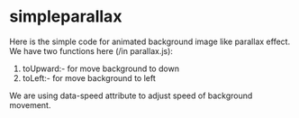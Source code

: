 # simpleparallax

Here is the simple code for animated background image like parallax effect.
We have two functions here (/in parallax.js):
  1. toUpward:- for move background to down
  2. toLeft:- for move background to left
  
We are using data-speed attribute to adjust speed of background movement.  
  

